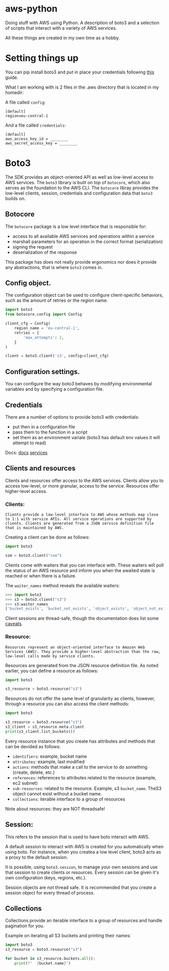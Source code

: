 # aws-python

Doing stuff with AWS using Python. A description of boto3 and a selection of scripts that interact with a variety of AWS services.

All these things are created in my own time as a hobby.


# Setting things up

You can pip install boto3 and put in place your credentials following [this](https://docs.aws.amazon.com/rekognition/latest/dg/setup-awscli-sdk.html) guide.

What I am working with is 2 files in the .aws directory that is located in my homedir:

A file called `config`:
```
[default]
region=eu-central-1
```

And a file called `credentials`:
```
[default]
aws_access_key_id = ________
aws_secret_access_key = ________
```

# Boto3

The SDK provides an object-oriented API as well as low-level access to AWS services. The `boto3` library is built on top of `botocore`, which also serves as the foundation to the AWS CLI. The `botocore` libray provides the low-level clients, session, credentials and configuration data that `boto3` builds on.

## Botocore

The `botocore` package is a low level interface that is responsible for:
- access to all available AWS services and operations within a service
- marshall parameters for an operation in the correct format (serialization)
- signing the request
- deserialization of the response


This package has does not really provide ergonomics nor does it provide any abstractions, that is where `boto3` comes in.

## Config object.

The configuration object can be used to configure client-specific behaviors, such as the amount of retries or the region name.

```python
import boto3
from botocore.config import Config

client_cfg = Config(
    region_name = 'eu-central-1',    
    retries = {
        'max_attempts': 2,
    }
)

client = boto3.client('s3', config=client_cfg)
```

## Configuration settings.

You can configure the way boto3 behaves by modifying environmental variables and by specifying a configuration file.

## Credentials

There are a number of options to provide boto3 with credentials:
- put then in a configuration file
- pass them to the function in a script
- set them as an environment variale (boto3 has default env values it will attempt to read)

Docs:
[docs](https://boto3.amazonaws.com/v1/documentation/api/latest/index.html#)
[services](https://boto3.amazonaws.com/v1/documentation/api/latest/reference/services/index.html)

## Clients and resources

Clients and resources offer access to the AWS services. Clients allow you to access low-level, or more granular, access to the service. Resources offer higher-level access. 

### Clients:

```
Clients provide a low-level interface to AWS whose methods map close to 1:1 with service APIs. All service operations are supported by clients. Clients are generated from a JSON service definition file that is maintained by AWS.
```

Creating a client can be done as follows:

```python
import boto3

ssm = boto3.client("ssm")
```


Clients come with waiters that you can interface with. These waiters will poll the status of an AWS resource and inform you when the awaited state is reached or when there is a failure.

The `waiter_names` method reveals the available waiters:

```python
>>> import boto3
>>> s3 = boto3.client("s3")
>>> s3.waiter_names
['bucket_exists', 'bucket_not_exists', 'object_exists', 'object_not_exists']

```

Client sessions are thread-safe, though the documentation does list some [caveats](https://boto3.amazonaws.com/v1/documentation/api/latest/guide/clients.html#caveats).


### Resource:

```
Resources represent an object-oriented interface to Amazon Web Services (AWS). They provide a higher-level abstraction than the raw, low-level calls made by service clients.
```

Resources are generated from the JSON resource definition file. As noted earlier, you can define a resource as follows:

```python
import boto3

s3_resource = boto3.resource("s3")
```

Resources do not offer the same level of granularity as clients, however, through a resource you can also access the client methods:

```python
import boto3

s3_resource = boto3.resource("s3")
s3_client = s3_resource.meta.client
print(s3_client.list_buckets())
```

Every resource instance that you create has attributes and methods that can be devided as follows:
- `identifiers`: example, bucket name
- `attributes`: example, last modified
- `actions`: methods that make a call to the service to do something (create, delete, etc.)
- `references`: references to attributes related to the resource (example, ec2 subnet)
- `sub-resources`: related to the resource. Example, s3 `bucket_name`. TheS3 object cannot exist without a bucket name.
- `collections`: iterable interface to a group of resources

Note about resources: they are NOT threadsafe!

## Session:

This refers to the session that is used to have boto interact with AWS. 

A default session to interact with AWS is created for you automatically when using boto. For instance, when you createa a low level client, boto3 acts as a proxy to the default session.

It is possible, using `boto3.session`, to manage your own sessions and use that session to create clients or resources. Every session can be given it's own configuration (keys, regions, etc.).

Session objects are _not_ thread safe. It is recommended that you create a session object for every thread of process.


## Collections

Collections provide an iterable interface to a group of resources and handle pagination for you.


Example on iterating all S3 buckets and printing their names:
```python
import boto3
s3_resource = boto3.resource("s3")

for bucket in s3_resource.buckets.all():
    print(f"  {bucket.name}")
```